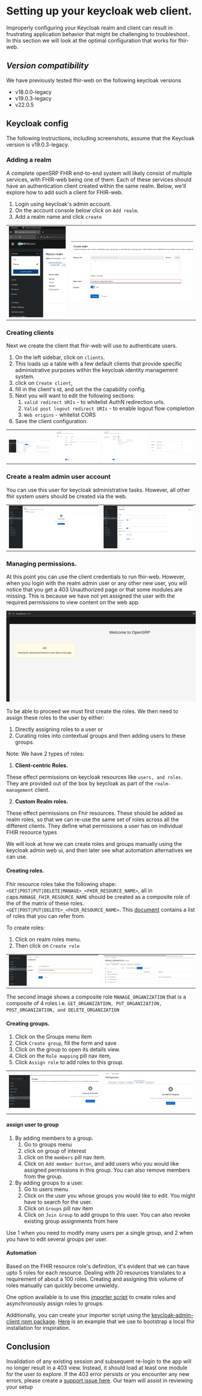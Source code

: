 # Setting up your keycloak web client.

Improperly configuring your Keycloak realm and client can result in frustrating application behavior that might be challenging to troubleshoot.. In this section we will look at the optimal configuration that works for fhir-web.

## _Version compatibility_

We have previously tested fhir-web on the following keycloak versions

- v18.0.0-legacy
- v19.0.3-legacy
- v22.0.5

## Keycloak config

The following instructions, including screenshots, assume that the Keycloak version is v19.0.3-legacy.

### Adding a realm

A complete openSRP FHIR end-to-end system will likely consist of multiple services, with FHIR-web being one of them. Each of these services should have an authentication client created within the same realm. Below, we'll explore how to add such a client for FHIR-web.

1. Login using keycloak's admin account.
2. On the account console below click on `Add realm`.
3. Add a realm name and click `create`

|                                                        |                                                      |
| ------------------------------------------------------ | ---------------------------------------------------- |
| ![Create realm start](./images/create-realm-start.png) | ![Create realm form](./images/create-realm-form.png) |

### Creating clients

Next we create the client that fhir-web will use to authenticate users.

1. On the left sidebar, click on `clients`.
2. This loads up a table with a few default clients that provide specific administrative purposes within the keycloak identity management system.
3. click on `Create client`,
4. fill in the client's id, and set the the capability config.
5. Next you will want to edit the following sections:
   1. `valid redirect URIs` - to whitelist AuthN redirection urls.
   2. `Valid post logout redirect URIs` - to enable logout flow completion
   3. `Web origins` - whitelist CORS
6. Save the client configuration.

|                                                        |                                                   |                                                                    |                                                          |
| ------------------------------------------------------ | ------------------------------------------------- | ------------------------------------------------------------------ | -------------------------------------------------------- |
| ![Clients list start](./images/clients-list-start.png) | ![Create client form](./images/create-client.png) | ![Create client capability](./images/create-client-capability.png) | ![Valid redirect uris](./images/valid-redirect-uris.png) |

### Create a realm admin user account

You can use this user for keycloak administrative tasks. However, all other fhir system users should be created via the web.

|                                                  |                                                    |
| ------------------------------------------------ | -------------------------------------------------- |
| ![User list start](./images/user-list-start.png) | ![Create user form](./images/create-user-form.png) |

### Managing permissions.

At this point you can use the client credentials to run fhir-web. However, when you login with the realm admin user or any other new user, you will notice that you get a 403 Unauthorized page or that some modules are missing. This is because we have not yet assigned the user with the required permissions to view content on the web app.

![Unauthorized](./images/403-unauthorized.png)

To be able to proceed we must first create the roles. We then need to assign these roles to the user by either:

1. Directly assigning roles to a user or
2. Curating roles into contextual groups and then adding users to these groups.

Note: We have 2 types of roles:

1. **Client-centric Roles.**

These effect permissions on keycloak resources like `users, and roles`. They are provided out of the box by keycloak as part of the `realm-management` client.

2. **Custom Realm roles.**

These effect permissions on Fhir resources. These should be added as realm roles, so that we can re-use the same set of roles across all the different clients. They define what permissions a user has on individual FHIR resource types

We will look at how we can create roles and groups manually using the keycloak admin web ui, and then later see what automation alternatives we can use.

#### Creating roles.

Fhir resource roles take the following shape: `<GET|POST|PUT|DELETE|MANAGE>_<FHIR_RESOURCE_NAME>`, all in caps.`MANAGE_FHIR_RESOURCE_NAME` should be created as a composite role of the of the matrix of these roles. `<GET|POST|PUT|DELETE>_<FHIR_RESOURCE_NAME>`. This [document](https://docs.google.com/document/d/1MEw41Rtfdmos9gqqDamQ31_Y58E8Thgo_8i9UXD8ET4) contains a list of roles that you can refer from.

To create roles:

1. Click on realm roles menu.
2. Then click on `Create role`

|                                               |                                                              |
| --------------------------------------------- | ------------------------------------------------------------ |
| ![Create role](./images/create-role-form.png) | ![Making role into a composite](./images/composite-role.png) |

The second image shows a composite role `MANAGE_ORGANIZATION` that is a composite of 4 roles i.e. `GET_ORGANIZATION, PUT_ORGANIZATION, POST_ORGANIZATION, and DELETE_ORGANIZATION`

#### Creating groups.

1. Click on the Groups menu item
2. Click `Create group`, fill the form and save
3. Click on the group to open its details view.
4. Click on the `Role mapping` pill nav item,
5. Click `Assign role` to add roles to this group.

|                                                  |                                                            |
| ------------------------------------------------ | ---------------------------------------------------------- |
| ![Create group](./images/create-group-start.png) | ![Assigning role to group](./images/assign-role-group.png) |

#### assign user to group

1. By adding members to a group.
   1. Go to groups menu
   2. click on group of interest
   3. click on the `members` pill nav item.
   4. Click on `Add member button`, and add users who you would like assigned permissions in this group. You can also remove members from the group.
2. By adding groups to a user.
   1. Go to users menu
   2. Click on the user you whose groups you would like to edit. You might have to search for the user.
   3. Click on `Groups` pill nav item
   4. Click on `Join Group` to add groups to this user. You can also revoke existing group assignments from here

Use 1 when you need to modify many users per a single group, and 2 when you have to edit several groups per user.

#### Automation

Based on the FHIR resource role's definition, it's evident that we can have upto 5 roles for each resource. Dealing with 20 resources translates to a requirement of about a 100 roles. Creating and assigning this volume of roles manually can quickly become unwieldy.

One option available is to use this [importer script](https://github.com/onaio/fhir-tooling/tree/main/importer) to create roles and asynchronously assign roles to groups.

Additionally, you can create your importer script using the [keycloak-admin-client npm package](https://www.npmjs.com/package/@keycloak/keycloak-admin-client).
[Here](<[github.com/onaio/fhir-web-e2e-docker](https://github.com/onaio/fhir-web-e2e-docker/tree/main/scripts)>) is an example that we use to bootstrap a local fhir installation for inspiration.

## Conclusion

Invalidation of any existing session and subsequent re-login to the app will no longer result in a 403 view. Instead, it should load at least one module for the user to explore. If the 403 error persists or you encounter any new errors, please create a [support issue here](https://github.com/onaio/fhir-web/issues/new/choose). Our team will assist in reviewing your setup
